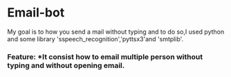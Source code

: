 # Email-bot
My goal is to how you send a mail without typing and to do so,I used python and some library 'sspeech_recognition','pyttsx3'and 'smtplib'.

<h3>Feature:</h>
  *It consist how to email multiple person without typing and without opening email. 

